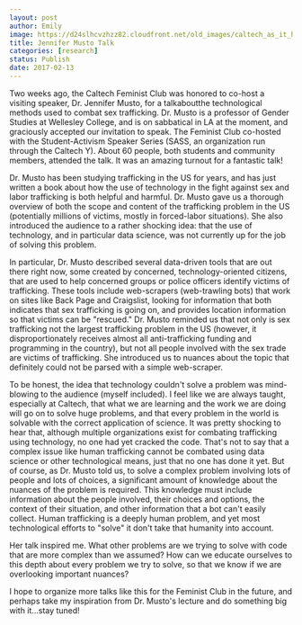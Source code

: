 ```yaml
---
layout: post
author: Emily
image: https://d24slhcvzhzz82.cloudfront.net/old_images/caltech_as_it_happens/6a0105349b8251970b01bb0975d2cd970d.jpg
title: Jennifer Musto Talk
categories: [research]
status: Publish
date: 2017-02-13
---
```



Two weeks ago, the Caltech Feminist Club was honored to co-host a visiting speaker, Dr. Jennifer Musto, for a talkaboutthe technological methods used to combat sex trafficking. Dr. Musto is a professor of Gender Studies at Wellesley College, and is on sabbatical in LA at the moment, and graciously accepted our invitation to speak. The Feminist Club co-hosted with the Student-Activism Speaker Series (SASS, an organization run through the Caltech Y). About 60 people, both students and community members, attended the talk. It was an amazing turnout for a fantastic talk!

Dr. Musto has been studying trafficking in the US for years, and has just written a book about how the use of technology in the fight against sex and labor trafficking is both helpful and harmful. Dr. Musto gave us a thorough overview of both the scope and content of the trafficking problem in the US (potentially millions of victims, mostly in forced-labor situations). She also introduced the audience to a rather shocking idea: that the use of technology, and in particular data science, was not currently up for the job of solving this problem.

In particular, Dr. Musto described several data-driven tools that are out there right now, some created by concerned, technology-oriented citizens, that are used to help concerned groups or police officers identify victims of trafficking. These tools include web-scrapers (web-trawling bots) that work on sites like Back Page and Craigslist, looking for information that both indicates that sex trafficking is going on, and provides location information so that victims can be "rescued." Dr. Musto reminded us that not only is sex trafficking not the largest trafficking problem in the US (however, it disproportionately receives almost all anti-trafficking funding and programming in the country), but not all people involved with the sex trade are victims of trafficking. She introduced us to nuances about the topic that definitely could not be parsed with a simple web-scraper.

To be honest, the idea that technology couldn't solve a problem was mind-blowing to the audience (myself included). I feel like we are always taught, especially at Caltech, that what we are learning and the work we are doing will go on to solve huge problems, and that every problem in the world is solvable with the correct application of science. It was pretty shocking to hear that, although multiple organizations exist for combating trafficking using technology, no one had yet cracked the code. That's not to say that a complex issue like human trafficking cannot be combated using data science or other technological means, just that no one has done it yet. But of course, as Dr. Musto told us, to solve a complex problem involving lots of people and lots of choices, a significant amount of knowledge about the nuances of the problem is required. This knowledge must include information about the people involved, their choices and options, the context of their situation, and other information that a bot can't easily collect. Human trafficking is a deeply human problem, and yet most technological efforts to "solve" it don't take that humanity into account.

Her talk inspired me. What other problems are we trying to solve with code that are more complex than we assumed? How can we educate ourselves to this depth about every problem we try to solve, so that we know if we are overlooking important nuances?

I hope to organize more talks like this for the Feminist Club in the future, and perhaps take my inspiration from Dr. Musto's lecture and do something big with it...stay tuned!

